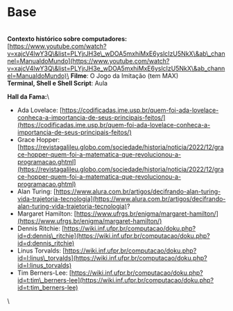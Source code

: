 # Base

\
**Contexto histórico sobre computadores:** [https://www.youtube.com/watch?v=xajcV4lwY3Q\&list=PLYjrJH3e\_wDOA5mxhiMxE6yslcIzU5NkX\&ab\_channel=ManualdoMundo](https://www.youtube.com/watch?v=xajcV4lwY3Q\&list=PLYjrJH3e_wDOA5mxhiMxE6yslcIzU5NkX\&ab_channel=ManualdoMundo)\
**Filme**: O Jogo da Imitação (tem MAX)\
**Terminal, Shell e Shell Script**: Aula



**Hall da Fama:**\


* Ada Lovelace: [https://codificadas.ime.usp.br/quem-foi-ada-lovelace-conheca-a-importancia-de-seus-principais-feitos/](https://codificadas.ime.usp.br/quem-foi-ada-lovelace-conheca-a-importancia-de-seus-principais-feitos/)
* Grace Hopper: [https://revistagalileu.globo.com/sociedade/historia/noticia/2022/12/grace-hopper-quem-foi-a-matematica-que-revolucionou-a-programacao.ghtml](https://revistagalileu.globo.com/sociedade/historia/noticia/2022/12/grace-hopper-quem-foi-a-matematica-que-revolucionou-a-programacao.ghtml)
* Alan Turing: [https://www.alura.com.br/artigos/decifrando-alan-turing-vida-trajetoria-tecnologia](https://www.alura.com.br/artigos/decifrando-alan-turing-vida-trajetoria-tecnologia)?
* Margaret Hamilton: [https://www.ufrgs.br/enigma/margaret-hamilton/](https://www.ufrgs.br/enigma/margaret-hamilton/)
* Dennis Ritchie: [https://wiki.inf.ufpr.br/computacao/doku.php?id=d:dennis\_ritchie](https://wiki.inf.ufpr.br/computacao/doku.php?id=d:dennis_ritchie)
* Linus Torvalds: [https://wiki.inf.ufpr.br/computacao/doku.php?id=l:linus\_torvalds](https://wiki.inf.ufpr.br/computacao/doku.php?id=l:linus_torvalds)
* Tim Berners-Lee: [https://wiki.inf.ufpr.br/computacao/doku.php?id=t:tim\_berners-lee](https://wiki.inf.ufpr.br/computacao/doku.php?id=t:tim_berners-lee)

\
